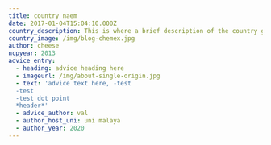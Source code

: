 ```yaml
---
title: country naem
date: 2017-01-04T15:04:10.000Z
country_description: This is where a brief description of the country goes.
country_image: /img/blog-chemex.jpg
author: cheese
ncpyear: 2013
advice_entry:
  - heading: advice heading here
  - imageurl: /img/about-single-origin.jpg
  - text: 'advice text here, -test
  -test 
  -test dot point
  *header*'
  - advice_author: val
  - author_host_uni: uni malaya
  - author_year: 2020
---
```


